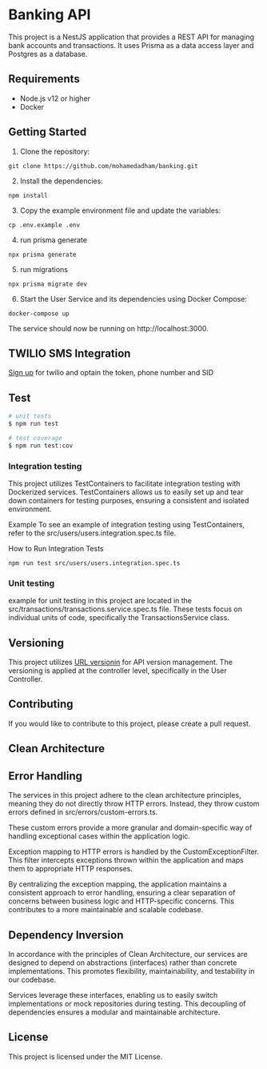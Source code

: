 
# Banking API

This project is a NestJS application that provides a REST API for managing bank accounts and transactions. It uses Prisma as a data access layer and Postgres as a database.


## Requirements
- Node.js v12 or higher
- Docker

## Getting Started
1. Clone the repository:
```
git clone https://github.com/mohamedadham/banking.git
```

2. Install the dependencies:
```
npm install
```

3. Copy the example environment file and update the variables:
```
cp .env.example .env
```
4. run prisma generate
```
npx prisma generate
```

5. run migrations
```
npx prisma migrate dev
```

6. Start the User Service and its dependencies using Docker Compose:

```
docker-compose up
```

The service should now be running on http://localhost:3000.



## TWILIO SMS Integration

[Sign up](https://www.twilio.com/try-twilio) for twilio and optain the token, phone number and SID


## Test

```bash
# unit tests
$ npm run test

# test coverage
$ npm run test:cov
```

### Integration testing

This project utilizes TestContainers to facilitate integration testing with Dockerized services. TestContainers allows us to easily set up and tear down containers for testing purposes, ensuring a consistent and isolated environment.

Example
To see an example of integration testing using TestContainers, refer to the src/users/users.integration.spec.ts file. 

How to Run Integration Tests

```
npm run test src/users/users.integration.spec.ts
```

### Unit testing

example for unit testing in this project are located in the src/transactions/transactions.service.spec.ts file. These tests focus on individual units of code, specifically the TransactionsService class.


## Versioning
This project utilizes [URL versionin](https://docs.nestjs.com/techniques/versioning#uri-versioning-type) for API version management. The versioning is applied at the controller level, specifically in the User Controller.

## Contributing
If you would like to contribute to this project, please create a pull request.


## Clean Architecture

## Error Handling
The services in this project adhere to the clean architecture principles, meaning they do not directly throw HTTP errors. Instead, they throw custom errors defined in src/errors/custom-errors.ts.

These custom errors provide a more granular and domain-specific way of handling exceptional cases within the application logic.

Exception mapping to HTTP errors is handled by the CustomExceptionFilter. This filter intercepts exceptions thrown within the application and maps them to appropriate HTTP responses.

By centralizing the exception mapping, the application maintains a consistent approach to error handling, ensuring a clear separation of concerns between business logic and HTTP-specific concerns. This contributes to a more maintainable and scalable codebase.

## Dependency Inversion
In accordance with the principles of Clean Architecture, our services are designed to depend on abstractions (interfaces) rather than concrete implementations. This promotes flexibility, maintainability, and testability in our codebase.

Services leverage these interfaces, enabling us to easily switch implementations or mock repositories during testing. This decoupling of dependencies ensures a modular and maintainable architecture.

## License
This project is licensed under the MIT License.

